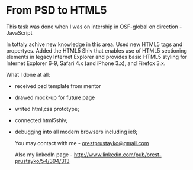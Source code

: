 From PSD to HTML5
==============

This task was done when I was on intership in OSF-global on direction - JavaScript

In tottaly achive new knowledge in this area. Used new HTML5 tags and propertyes. Added the HTML5 Shiv that enables use of HTML5 sectioning elements in legacy Internet Explorer and provides basic HTML5 styling for Internet Explorer 6-9, Safari 4.x (and iPhone 3.x), and Firefox 3.x.

What I done at all:
<!-- *This will be Italic*

**This will be Bold** -->

- received psd template from mentor
- drawed mock-up for future page
- writed html,css prototype;
- connected html5shiv;
- debugging into all modern browsers including ie8;


    You may contact with me - orestprustayko@gmail.com

    Also my linkedIn page - http://www.linkedin.com/pub/orest-prustayko/54/394/313